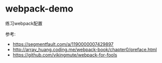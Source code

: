 # webpack-demo
练习webpack配置

参考:
- https://segmentfault.com/a/1190000007429897
- http://array_huang.coding.me/webpack-book/chapter0/preface.html
- https://github.com/vikingmute/webpack-for-fools
